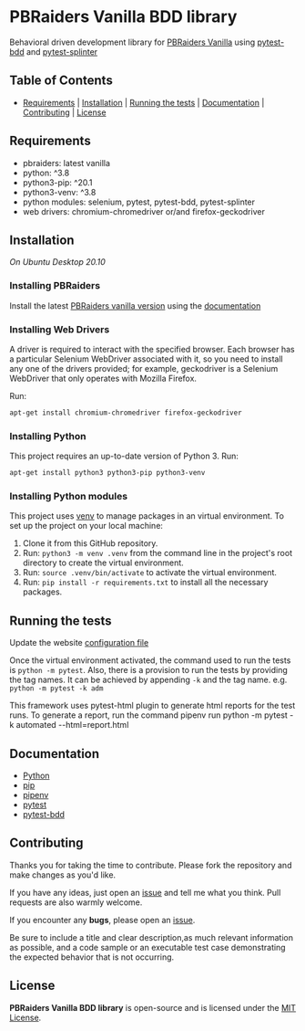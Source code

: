 # PBRaiders Vanilla BDD library

Behavioral driven development library for [PBRaiders Vanilla](https://github.com/pbraiders/vanilla) using [pytest-bdd](https://github.com/pytest-dev/pytest-bdd) and [pytest-splinter](https://github.com/pytest-dev/pytest-splinter)

## Table of Contents

- [Requirements](#requirements) | [Installation](#installation) | [Running the tests](#running) | [Documentation](#documentation) | [Contributing](#contributing) | [License](#license)

## Requirements

- pbraiders: latest vanilla
- python: ^3.8
- python3-pip: ^20.1
- python3-venv: ^3.8
- python modules: selenium, pytest, pytest-bdd, pytest-splinter
- web drivers: chromium-chromedriver or/and firefox-geckodriver

## Installation

*On Ubuntu Desktop 20.10*


### Installing PBRaiders

Install the latest [PBRaiders vanilla version](https://github.com/pbraiders/vanilla) using the [documentation](https://github.com/pbraiders/vanilla/blob/master/doc/install/install.fr_FR.md)

### Installing Web Drivers

A driver is required to interact with the specified browser. Each browser has a particular
Selenium WebDriver associated with it, so you need to install any one of the drivers
provided; for example, geckodriver is a Selenium WebDriver that only operates with
Mozilla Firefox.

Run:

```bash
apt-get install chromium-chromedriver firefox-geckodriver
```

### Installing Python

This project requires an up-to-date version of Python 3. Run:

```bash
apt-get install python3 python3-pip python3-venv
```

### Installing Python modules

This project uses [venv](https://docs.python.org/3.8/tutorial/venv.html) to manage packages in an virtual environment.
To set up the project on your local machine:

1. Clone it from this GitHub repository.
2. Run: `python3 -m venv .venv` from the command line in the project's root directory to create the virtual environment.
3. Run: `source .venv/bin/activate` to activate the virtual environment.
4. Run: `pip install -r requirements.txt` to install all the necessary packages.

## Running the tests

Update the website [configuration file](tests/config.json)

Once the virtual environment activated, the command used to run the tests is `python -m pytest`.
Also, there is a provision to run the tests by providing the tag names.
It can be achieved by appending `-k` and the tag name. e.g. `python -m pytest -k adm`

This framework uses pytest-html plugin to generate html reports for the test runs.
To generate a report, run the command pipenv run python -m pytest -k automated --html=report.html

## Documentation

- [Python](https://docs.python.org/3.8/)
- [pip](https://pip.pypa.io/en/stable/)
- [pipenv](https://pipenv.pypa.io/en/latest/install/#installing-pipenv)
- [pytest](https://docs.pytest.org/en/stable/contents.html)
- [pytest-bdd](https://pytest-bdd.readthedocs.io/en/stable/)

## Contributing

Thanks you for taking the time to contribute. Please fork the repository and make changes as you'd like.

If you have any ideas, just open an [issue](https://github.com/pbraiders/vanilla-test-bdd/issues) and tell me what you think. Pull requests are also warmly welcome.

If you encounter any **bugs**, please open an [issue](https://github.com/pbraiders/vanilla-test-bdd/issues).

Be sure to include a title and clear description,as much relevant information as possible, and a code sample or an executable test case demonstrating the expected behavior that is not occurring.

## License

**PBRaiders Vanilla BDD library** is open-source and is licensed under the [MIT License](https://github.com/pbraiders/vanilla-test-bdd/blob/master/LICENSE).
